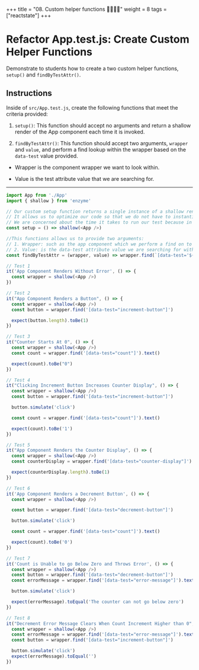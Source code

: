 +++
title = "08. Custom helper functions  👩‍🏫🧑‍🏫"
weight = 8
tags = ["reactstate"] 
+++

# Refactor App.test.js: Create Custom Helper Functions

Demonstrate to students how to create a two custom helper functions, `setup()` and `findByTestAttr()`.

## Instructions

Inside of `src/App.test.js`, create the following functions that meet the criteria provided:

1. `setup()`: This function should accept no arguments and return a shallow render of the App component each time it is invoked.

2. `findByTestAttr()`: This function should accept two arguments, `wrapper` and `value`, and perform a find lookup within the wrapper based on the `data-test` value provided.

  * Wrapper is the component wrapper we want to look within.

  * Value is the test attribute value that we are searching for.

---

```js
import App from './App'
import { shallow } from 'enzyme'

// Our custom setup function returns a single instance of a shallow rendered App component.
// It allows us to optimize our code so that we do not have to instantiate an instance of the App component inside ever test which in turn speeds up how much time it takes to run our test.
// We are concerned about the time it takes to run our test because in a large application you can have hundred if not thousand of test, the more time we can save in running our test the faster we can deploy our code.
const setup = () => shallow(<App />)

//This functions allows us to provide two arguments:
// 1. Wrapper: such as the app component which we perform a find on to locate the value passed as the second argument within the said wrapper
// 2. Value: is the data-test attribute value we are searching for within the wrapper provided as our first argument
const findByTestAttr = (wrapper, value) => wrapper.find(`[data-test='${value}']`)

// Test 1
it('App Component Renders Without Error', () => {
  const wrapper = shallow(<App />)
})

// Test 2
it("App Component Renders a Button", () => {
  const wrapper = shallow(<App />)
  const button = wrapper.find('[data-test="increment-button"]')

  expect(button.length).toBe(1)
})

// Test 3
it("Counter Starts At 0", () => {
  const wrapper = shallow(<App />)
  const count = wrapper.find('[data-test="count"]').text()

  expect(count).toBe("0")
})

// Test 4
it("Clicking Increment Button Increases Counter Display", () => {
  const wrapper = shallow(<App />)
  const button = wrapper.find('[data-test="increment-button"]')

  button.simulate('click')

  const count = wrapper.find('[data-test="count"]').text()

  expect(count).toBe('1')
})

// Test 5
it("App Component Renders the Counter Display", () => {
  const wrapper = shallow(<App />)
  const counterDisplay = wrapper.find('[data-test="counter-display"]')

  expect(counterDisplay.length).toBe(1)
})

// Test 6
it('App Component Renders a Decrement Button', () => {
  const wrapper = shallow(<App />)

  const button = wrapper.find('[data-test="decrement-button"]')

  button.simulate('click')

  const count = wrapper.find('[data-test="count"]').text()

  expect(count).toBe('0')
})

// Test 7
it('Count is Unable to go Below Zero and Throws Error', () => {
  const wrapper = shallow(<App />)
  const button = wrapper.find('[data-test="decrement-button"]')
  const errorMessage = wrapper.find('[data-test="error-message"]').text()

  button.simulate('click')

  expect(errorMessage).toEqual('The counter can not go below zero')
})

// Test 8
it("Decrement Error Message Clears When Count Increment Higher than 0", () => {
  const wrapper = shallow(<App />)
  const errorMessage = wrapper.find('[data-test="error-message"]').text()
  const button = wrapper.find('[data-test="increment-button"]')

  button.simulate('click')
  expect(errorMessage).toEqual('')
})
```